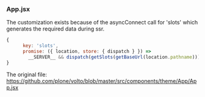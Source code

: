 ### App.jsx

The customization exists because of the asyncConnect call for 'slots' which generates the required data during ssr.

```jsx
{
      key: 'slots',
      promise: ({ location, store: { dispatch } }) =>
        __SERVER__ && dispatch(getSlots(getBaseUrl(location.pathname))),
}

```

The original file: https://github.com/plone/volto/blob/master/src/components/theme/App/App.jsx
